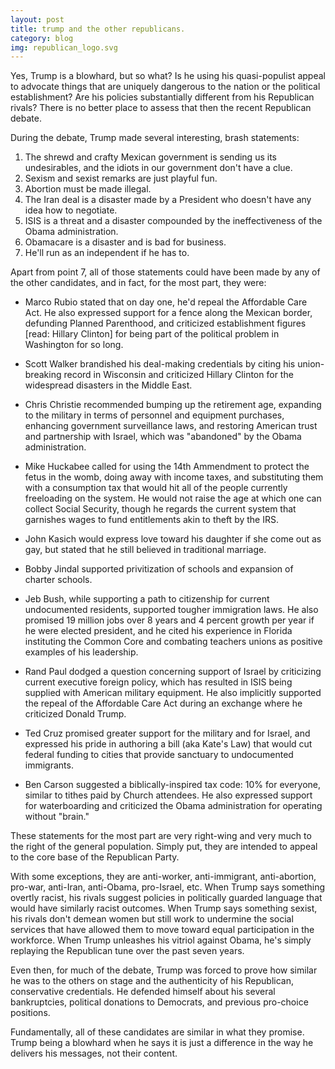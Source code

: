 ```yaml
---
layout: post
title: trump and the other republicans.
category: blog
img: republican_logo.svg
---
```


Yes, Trump is a blowhard, but so what? Is he using his quasi-populist appeal to advocate things that are uniquely dangerous to the nation or the political establishment? Are his policies substantially different from his Republican rivals? There is no better place to assess that then the recent Republican debate.  

During the debate, Trump made several interesting, brash statements:  
1. The shrewd and crafty Mexican government is sending us its undesirables, and the idiots in our government don't have a clue.  
2. Sexism and sexist remarks are just playful fun.  
3. Abortion must be made illegal.  
4. The Iran deal is a disaster made by a President who doesn't have any idea how to negotiate.  
5. ISIS is a threat and a disaster compounded by the ineffectiveness of the Obama administration.  
6. Obamacare is a disaster and is bad for business.  
7. He'll run as an independent if he has to.  

Apart from point 7, all of those statements could have been made by any of the other candidates, and in fact, for the most part, they were:  

* Marco Rubio stated that on day one, he'd repeal the Affordable Care Act. He also expressed support for a fence along the Mexican border, defunding Planned Parenthood, and criticized establishment figures [read: Hillary Clinton] for being part of the political problem in Washington for so long.  

* Scott Walker brandished his deal-making credentials by citing his union-breaking record in Wisconsin and criticized Hillary Clinton for the widespread disasters in the Middle East.  

* Chris Christie recommended bumping up the retirement age, expanding to the military in terms of personnel and equipment purchases, enhancing government surveillance laws, and restoring American trust and partnership with Israel, which was "abandoned" by the Obama administration.  

* Mike Huckabee called for using the 14th Ammendment to protect the fetus in the womb, doing away with income taxes, and substituting them with a consumption tax that would hit all of the people currently freeloading on the system. He would not raise the age at which one can collect Social Security, though he regards the current system that garnishes wages to fund entitlements akin to theft by the IRS.  

* John Kasich would express love toward his daughter if she come out as gay, but stated that he still believed in traditional marriage.  

* Bobby Jindal supported privitization of schools and expansion of charter schools.  

* Jeb Bush, while supporting a path to citizenship for current undocumented residents, supported tougher immigration laws. He also promised 19 million jobs over 8 years and 4 percent growth per year if he were elected president, and he cited his experience in Florida instituting the Common Core and combating teachers unions as positive examples of his leadership.  

* Rand Paul dodged a question concerning support of Israel by criticizing current executive foreign policy, which has resulted in ISIS being supplied with American military equipment. He also implicitly supported the repeal of the Affordable Care Act during an exchange where he criticized Donald Trump.  

* Ted Cruz promised greater support for the military and for Israel, and expressed his pride in authoring a bill (aka Kate's Law) that would cut federal funding to cities that provide sanctuary to undocumented immigrants.  

* Ben Carson suggested a biblically-inspired tax code: 10% for everyone, similar to tithes paid by Church attendees. He also expressed support for waterboarding and criticized the Obama administration for operating without "brain."   

These statements for the most part are very right-wing and very much to the right of the general population. Simply put, they are intended to appeal to the core base of the Republican Party. 

With some exceptions, they are anti-worker, anti-immigrant, anti-abortion, pro-war, anti-Iran, anti-Obama, pro-Israel, etc. When Trump says something overtly racist, his rivals suggest policies in politically guarded language that would have similarly racist outcomes. When Trump says something sexist, his rivals don't demean women but still work to undermine the social services that have allowed them to move toward equal participation in the workforce. When Trump unleashes his vitriol against Obama, he's simply replaying the Republican tune over the past seven years.  

Even then, for much of the debate, Trump was forced to prove how similar he was to the others on stage and the authenticity of his Republican, conservative credentials. He defended himself about his several bankruptcies, political donations to Democrats, and previous pro-choice positions.  

Fundamentally, all of these candidates are similar in what they promise. Trump being a blowhard when he says it is just a difference in the way he delivers his messages, not their content.  
